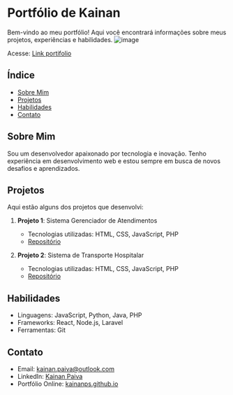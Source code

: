 # Portfólio de Kainan

Bem-vindo ao meu portfólio! Aqui você encontrará informações sobre meus projetos, experiências e habilidades.
![image](https://github.com/kainanps/portifolio/assets/44482376/ca7307b8-21db-453e-8091-585cc43a1f83)

Acesse: [Link portifolio](https://kainanps.github.io/portifolio/)
## Índice

- [Sobre Mim](#sobre-mim)
- [Projetos](#projetos)
- [Habilidades](#habilidades)
- [Contato](#contato)

## Sobre Mim

Sou um desenvolvedor apaixonado por tecnologia e inovação. Tenho experiência em desenvolvimento web e estou sempre em busca de novos desafios e aprendizados.

## Projetos

Aqui estão alguns dos projetos que desenvolvi:

1. **Projeto 1**: Sistema Gerenciador de Atendimentos
   - Tecnologias utilizadas: HTML, CSS, JavaScript, PHP
   - [Repositório](https://github.com/kainanps/sga_hrsc)

2. **Projeto 2**: Sistema de Transporte Hospitalar
   - Tecnologias utilizadas: HTML, CSS, JavaScript, PHP
   - [Repositório](https://github.com/kainanps/transporte)

## Habilidades

- Linguagens: JavaScript, Python, Java, PHP
- Frameworks: React, Node.js, Laravel
- Ferramentas: Git

## Contato

- Email: [kainan.paiva@outlook.com](mailto:kainan.paiva@outlook.com)
- LinkedIn: [Kainan Paiva](https://linkedin.com/in/kainanps)
- Portfólio Online: [kainanps.github.io](https://kainanps.github.io/portifolio)
